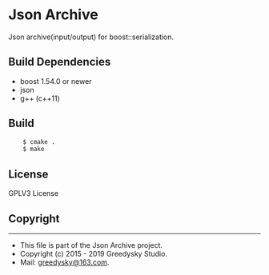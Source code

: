 Json Archive
===========
Json archive(input/output) for boost::serialization.

## Build Dependencies
* boost 1.54.0 or newer
* json
* g++ (c++11)

## Build
```bash
	$ cmake .
	$ make
```

## License
GPLV3 License

## Copyright
-------
 * This file is part of the Json Archive project.
 * Copyright (c) 2015 - 2019 Greedysky Studio.
 * Mail: greedysky@163.com.
